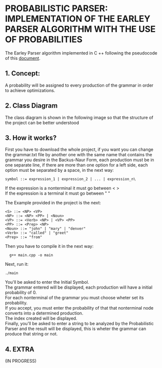 # PROBABILISTIC PARSER: IMPLEMENTATION OF THE EARLEY PARSER ALGORITHM WITH THE USE OF PROBABILITIES

The Earley Parser algorithm implemented in C ++ following the pseudocode of this [document](https://www.cs.unm.edu/~luger/ai-final2/CH9_Dynamic%20Programming%20and%20the%20Earley%20Parser.pdf).

## 1. Concept: 
A probability will be assigned to every production of the grammar in order to achieve optimizations.

## 2. Class Diagram
The class diagram is shown in the following image so that the structure of the project can be better understood


## 3. How it works?
First you have to download the whole project, if you want you can change the grammar.txt file by another one with the same name that contains the grammar you desire in the Backus-Naur Form, each production must be in one separate line, if there are more than one option for a left side, each option must be separated by a space, in the next way:
    
    symbol ::= expression_1 | expression_2 | ... | expression_n\
 If the expression is a nonterminal it must go between < >\
 If the expression is a terminal it must go between " "
 
 
 The Example provided in the project is the next:
 
    <S> ::= <NP> <VP>
    <NP> ::= <NP> <PP> | <Noun>
    <VP> ::= <Verb> <NP> | <VP> <PP>
    <PP> ::= <Prep> <NP>
    <Noun> ::= "john" | "mary" | "denver"
    <Verb> ::= "called" | "greet"
    <Prep> ::= "from"
 
 
Then you have to compile it in the next way: 
      
      g++ main.cpp -o main
Next, run it:
    
    ./main
You'll be asked to enter the Initial Symbol.\
The grammar entered will be displayed, each production will have a initial probability of 0.\
For each nonterminal of the grammar you must choose wheter set its probability.\
If you accept, you must enter the probability of that that nonterminal node converts into a determined production.\
The index created will be displayed.\
Finally, you'll be asked to enter a string to be analyzed by the Probabilistic Parser and the result will be displayed, this is wheter the grammar can produce that string or not.


## 4. EXTRA
(IN PROGRESS)
